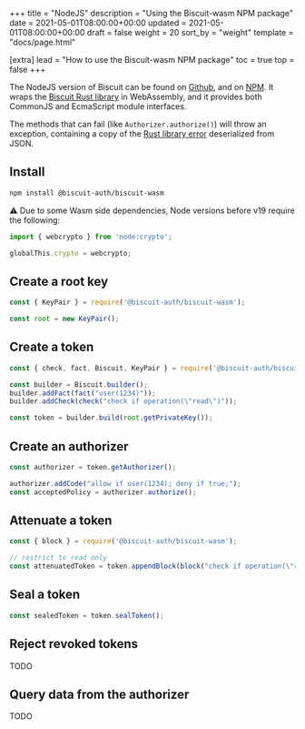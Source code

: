 +++
title = "NodeJS"
description = "Using the Biscuit-wasm NPM package"
date = 2021-05-01T08:00:00+00:00
updated = 2021-05-01T08:00:00+00:00
draft = false
weight = 20
sort_by = "weight"
template = "docs/page.html"

[extra]
lead = "How to use the Biscuit-wasm NPM package"
toc = true
top = false
+++

The NodeJS version of Biscuit can be found on [Github](https://github.com/biscuit-auth/biscuit-wasm),
and on [NPM](https://www.npmjs.com/package/@biscuit-auth/biscuit-wasm). It wraps the
[Biscuit Rust library](https://github.com/biscuit-auth/biscuit-rust) in WebAssembly, and it
provides both CommonJS and EcmaScript module interfaces.

The methods that can fail (like `Authorizer.authorize()`) will throw an exception, containing a
copy of the [Rust library error](https://docs.rs/biscuit-auth/latest/biscuit_auth/error/enum.Token.html)
deserialized from JSON.

## Install

```sh
npm install @biscuit-auth/biscuit-wasm
```

⚠️ Due to some Wasm side dependencies, Node versions before v19 require the following:

```js
import { webcrypto } from 'node:crypto';

globalThis.crypto = webcrypto;
```

## Create a root key

```js
const { KeyPair } = require('@biscuit-auth/biscuit-wasm');

const root = new KeyPair();
```

## Create a token

```js
const { check, fact, Biscuit, KeyPair } = require('@biscuit-auth/biscuit-wasm');

const builder = Biscuit.builder();
builder.addFact(fact("user(1234)"));
builder.addCheck(check("check if operation(\"read\")"));

const token = builder.build(root.getPrivateKey());
```

## Create an authorizer

```js
const authorizer = token.getAuthorizer();

authorizer.addCode("allow if user(1234); deny if true;");
const acceptedPolicy = authorizer.authorize();
```

## Attenuate a token

```js
const { block } = require('@biscuit-auth/biscuit-wasm');

// restrict to read only
const attenuatedToken = token.appendBlock(block("check if operation(\"read\")"));
```

## Seal a token

```js
const sealedToken = token.sealToken();
```

## Reject revoked tokens

TODO

## Query data from the authorizer

TODO
